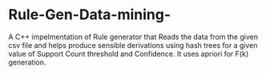 # Rule-Gen-Data-mining-
A C++ impelmentation of Rule generator that Reads the data from the given csv file and helps produce sensible derivations using hash trees
for a given value of Support Count threshold and Confidence.
It uses apriori for F(k) generation.
